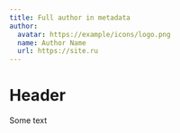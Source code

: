 ```yaml
---
title: Full author in metadata
author:
  avatar: https://example/icons/logo.png
  name: Author Name
  url: https://site.ru
---
```


# Header
Some text
